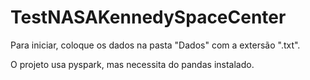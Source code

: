 # TestNASAKennedySpaceCenter

Para iniciar, coloque os dados na pasta "Dados" com a extersão ".txt".

O projeto usa pyspark, mas necessita do pandas instalado.
